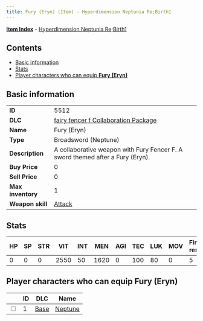 ```yaml
---
title: Fury (Eryn) (Item) - Hyperdimension Neptunia Re;Birth1
---
```


[**Item Index**](/neptunia/rb1/item/index.html) - [Hyperdimension Neptunia Re;Birth1](/neptunia/rb1)

## Contents

- [Basic information](#basic-information)
- [Stats](#stats)
- [Player characters who can equip **Fury (Eryn)**](#player-characters-who-can-equip-fury-eryn)

## Basic information

|   |   |
| -- | -- |
| **ID** | 5512 |
| **DLC** | [fairy fencer f Collaboration Package](/neptunia/rb1/dlc/6-fairy-fencer-f.html) |
| **Name** | Fury (Eryn) |
| **Type** | Broadsword (Neptune) |
| **Description** | A collaborative weapon with Fury Fencer F. A sword themed after a Fury (Eryn). |
| **Buy Price** | 0 |
| **Sell Price** | 0 |
| **Max inventory** | 1 |
| **Weapon skill** | [Attack](/neptunia/rb1/skill/1-1-attack.html) |


## Stats

| HP | SP | STR | VIT | INT | MEN | AGI | TEC | LUK | MOV | Fire res. | Ice res. | Wind res. | Lightning res. |
| -- | -- | --- | --- | --- | --- | --- | --- | --- | --- | --------- | -------- | --------- | -------------- |
| 0 | 0 | 0 | 2550 | 50 | 1620 | 0 | 100 | 80 | 0 | 5 | 0 | 0 | 0 |


## Player characters who can equip **Fury (Eryn)**

|    | ID | DLC | Name |
| -- | -- | --- | ---- |
| <input type="checkbox" id="rb1-player-1-1" class="trackbox" /> | 1 | [Base](/neptunia/rb1/dlc/1-base.html) | [Neptune](/neptunia/rb1/player/1-1-neptune.html) |
